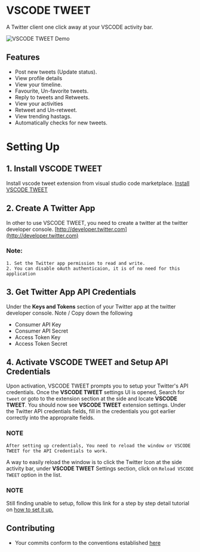 # VSCODE TWEET
A Twitter client one click away at your VSCODE activity bar.

![VSCODE TWEET Demo](https://i.imgur.com/xemQa8I.gif)

## Features
- Post new tweets (Update status).
- View profile details
- View your timeline.
- Favourite, Un-favorite tweets.
- Reply to tweets and Retweets.
- View your activities
- Retweet and Un-retweet.
- View trending hastags.
- Automatically checks for new tweets.

# Setting Up
## 1. Install VSCODE TWEET
Install vscode tweet extension from visual studio code marketplace. [Install VSCODE TWEET](https://marketplace.visualstudio.com/items?itemName=eamodio.gitlens)

## 2. Create A Twitter App
In other to use VSCODE TWEET, you need to create a twitter at the twitter developer console. [http://developer.twitter.com](http://developer.twitter.com)

### Note:
    1. Set the Twitter app permission to read and write.
    2. You can disable oAuth authenticaion, it is of no need for this application

## 3. Get Twitter App API Credentials
Under the **Keys and Tokens** section of your Twitter app at the twitter developer console. Note / Copy down the following
- Consumer API Key
- Consumer API Secret
- Access Token Key
- Access Token Secret

## 4. Activate VSCODE TWEET and Setup API Credentials
Upon activation, VSCODE TWEET prompts you to setup your Twitter's API credentials.
Once the **VSCODE TWEET** settings UI is opened, Search for `tweet` or goto to the extension section at the side and locate **VSCODE TWEET**. You should now see **VSCODE TWEET** extension settings. Under the Twitter API credentials fields, fill in the credentials you got earlier correctly into the appropraite fields.

### NOTE
    After setting up credentials, You need to reload the window or VSCODE TWEET for the API Credentials to work.
A way to easily reload the window is to click the Twitter Icon at the side activity bar, under  **VSCODE TWEET** Settings section, click on `Reload VSCODE TWEET` option in the list.

###  NOTE
Still finding unable to setup, follow this link for a step by step detail tutorial on [how to set it up.](http://medium.com)


## Contributing
 - Your commits conform to the conventions established [here
](https://github.com/conventional-changelog-archived-repos/conventional-changelog-angular/blob/master/convention.md)
